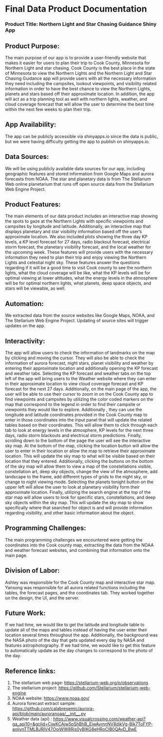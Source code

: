 # Final Data Product Documentation 

### **Product Title:** Northern Light and Star Chasing Guidance Shiny App

## **Product Purpose:**

The main purpose of our app is to provide a user-friendly website that makes it easier for users to plan their trip to Cook County, Minnesota for Northern Light and star chasing. Cook County is the best place in the state of Minnesota to view the Northern Lights and the Northern Light and Star Chasing Guidance app will provide users with all the necessary information they need including the campsites, lookout viewpoints, and visibility related information in order to have the best chance to view the Northern Lights, planets and stars based off their approximate location. In addition, the app will act as a trip planning tool as well with northern lights, weather, and cloud coverage forecast that will allow the user to determine the best time within the next few weeks to plan their trip. 

## **App Availability:**

The app can be publicly accessible via shinyapps.io since the data is public, but we were having difficulty getting the app to publish on shinyapps.io. 


## **Data Sources:**

We will be using publicly available data sources for our app, including geographic features and stored information from Google Maps and aurora forecasts from NOAA. The star and planetary data is from The Stellarium Web online planetarium that runs off open source data from the Stellarium Web Engine Project. 

## **Product Features:**

The main elements of our data product includes an interactive map showing the spots to gaze at the Northern Lights with specific viewpoints and campsites by longitude and latitude. Additionally, an interactive map that displays planetary and star visibility information based off the user’s approximate location. We also included plots showing the three day KP levels, a KP level forecast for 27 days, radio blackout forecast, electrical storm forecast, the planetary visibility forecast, and the local weather for the upcoming week. These features will provide users with the necessary information they need to plan their trip and enjoy viewing the Northern Lights and celestial night sky. These features answer the questions regarding if it will be a good time to visit Cook county to see the northern lights, what the cloud coverage will be like, what the KP levels will be for optimal viewing at lower altitudes, what the energy levels in the atmosphere will be for optimal northern lights, what planets, deep space objects, and stars will be viewable, as well. 

## **Automation:**

We extracted data from the source websites like Google Maps, NOAA, and The Stellarium Web Engine Project. Updating of source sites will trigger updates on the app. 

## **Interactivity:**

The app will allow users to check the information of landmarks on the map by clicking and moving the cursor. They will also be able to check the information of aurora forecast, night stars, planet visibility and weather by entering their approximate location and additionally opening the KP forecast and weather tabs. Selecting the KP forecast and weather tabs on the top left of the app will bring users to the Weather website where they can enter in their approximate location to view cloud coverage forecast and KP forecast for the next 27 days. Additionally, on the main page of the app, the user will be able to use their cursor to zoom in on the Cook County app to find viewpoints and campsites by utilizing the color coded markers on the map that correspond to the legend in order to find their campsite or viewpoints they would like to explore. Additionally , they can use the longitude and latitude coordinates provided in the Cook County map to enter in those coordinates into the input panel that will update the related tables based on their coordinates. This will allow them to click through each tab to look at energy levels in the atmosphere, KP levels for the next three days, radio storm blackouts and electrical storm predictions. Finally, scrolling down to the bottom of the page the user will see the interactive sky map. At the bottom of the map, clicking the location button will allow the user to enter in their location or allow the map to retrieve their approximate location. This will update the sky map to what will be visible based on their location that they entered. Additionally, clicking the buttons on the bottom of the sky map will allow them to view a map of the constellations visible, constellation art, deep sky objects, change the view of the atmosphere, add landscape to the frame, add different types of grids to the night sky, or change to night viewing mode. Selecting the planets tonight button on the upper left will allow the user to look at planetary visibility form their approximate location. Finally, utilizing the search engine at the top of the star map will allow users to look for specific stars, constellations, and deep sky objects within the sky map. This will update the sky map to show specifically where that searched for object is and will provide information regarding visibility, and other basic information about the object.      

## **Programming Challenges:**

The main programming challenges we encountered were getting the coordinates into the Cook county map, extracting the data from the NOAA and weather forecast websites, and combining that information onto the main page.  

## **Division of Labor:**

Ashley was responsible for the Cook County map and interactive star map. Yansong was responsible for all aurora related functions including the tables, the forecast pages, and the coordinates tab. They worked together on the design, the UI, and the server. 

## **Future Work:**
If we had time, we would like to get the latitude and longitude table to update all of the maps and tables instead of having the user enter their location several times throughout the app. Additionally, the background was the NASA photo of the day that gets updated every day by NASA and features astrophotography. If we had time, we would like to get this feature to automatically update as the day changes to correspond to the photo of the day. 

## **Reference links:**

1.  The stellarium web page: <https://stellarium-web.org/p/observations>
2.  The stellarium project: <https://github.com/Stellarium/stellarium-web-engine>
3.  NOAA website: <https://www.noaa.gov/>
4.  Aurora forecast extract sample: <https://github.com/calabresemic/aurora-api/blob/main/auroranoaa/__init__.py>
5.  Weather data (api) : <https://www.visualcrossing.com/weather-api?ga_api10=&gclid=CjwKCAjw5pShBhB_EiwAvmnNV8djkVg-Bik7ToFYP-aolivnTTMLBJRIV47OoiWW8Ris0yBlKG8eHRoCIB0QAvD_BwE>

